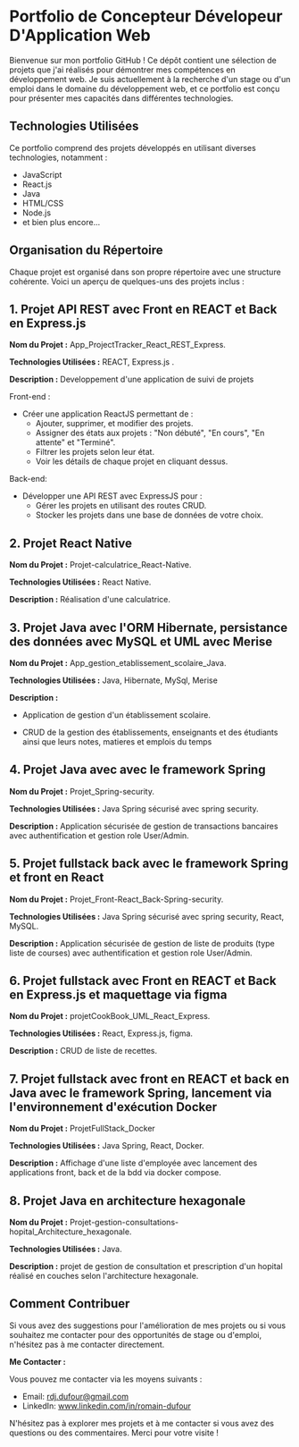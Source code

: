 # Portfolio de Concepteur Dévelopeur D'Application Web

Bienvenue sur mon portfolio GitHub ! Ce dépôt contient une sélection de projets que j'ai réalisés pour démontrer mes compétences en développement web. Je suis actuellement à la recherche d'un stage ou d'un emploi dans le domaine du développement web, et ce portfolio est conçu pour présenter mes capacités dans différentes technologies.

## Technologies Utilisées

Ce portfolio comprend des projets développés en utilisant diverses technologies, notamment :

   - JavaScript
   - React.js
   - Java
   - HTML/CSS
   - Node.js
   - et bien plus encore...

## Organisation du Répertoire

Chaque projet est organisé dans son propre répertoire avec une structure cohérente. Voici un aperçu de quelques-uns des projets inclus :

## 1. Projet API REST avec Front en REACT et Back en Express.js
   
**Nom du Projet :** App_ProjectTracker_React_REST_Express.
   
**Technologies Utilisées :** REACT, Express.js .

**Description :** Developpement d'une application de suivi de projets

Front-end :

- Créer une application ReactJS permettant de :
  - Ajouter, supprimer, et modifier des projets.
  - Assigner des états aux projets : "Non débuté", "En cours", "En attente" et "Terminé".
  - Filtrer les projets selon leur état.
  - Voir les détails de chaque projet en cliquant dessus.

Back-end:

- Développer une API REST avec ExpressJS pour :
  - Gérer les projets en utilisant des routes CRUD.
  - Stocker les projets dans une base de données de votre choix.

## 2. Projet React Native

**Nom du Projet :** Projet-calculatrice_React-Native.
   
**Technologies Utilisées :** React Native.

**Description :** Réalisation d'une calculatrice.
            

## 3. Projet Java avec l'ORM Hibernate, persistance des données avec MySQL et UML avec Merise

**Nom du Projet :** App_gestion_etablissement_scolaire_Java.
   
**Technologies Utilisées :** Java, Hibernate, MySql, Merise

**Description :**          
- Application de gestion d'un établissement scolaire.
    
- CRUD de la gestion des établissements, enseignants et des étudiants ainsi que leurs notes, matieres et emplois du temps 
       

## 4. Projet Java avec avec le framework Spring

**Nom du Projet :** Projet_Spring-security.
   
**Technologies Utilisées :** Java Spring sécurisé avec spring security.

**Description :** Application sécurisée de gestion de transactions bancaires avec authentification et gestion role User/Admin.

## 5. Projet fullstack back avec le framework Spring et front en React

**Nom du Projet :** Projet_Front-React_Back-Spring-security.
   
**Technologies Utilisées :** Java Spring sécurisé avec spring security, React, MySQL.

**Description :** Application sécurisée de gestion de liste de produits (type liste de courses) avec authentification et gestion role User/Admin.

## 6. Projet fullstack avec Front en REACT et Back en Express.js et maquettage via figma

**Nom du Projet :** projetCookBook_UML_React_Express.
   
**Technologies Utilisées :** React, Express.js, figma.

**Description :** CRUD de liste de recettes.

## 7. Projet fullstack avec front en REACT et back en Java avec le framework Spring, lancement via l'environnement d'exécution Docker

**Nom du Projet :** ProjetFullStack_Docker
   
**Technologies Utilisées :** Java Spring, React, Docker.

**Description :** Affichage d'une liste d'employée avec lancement des applications front, back et de la bdd via docker compose.

## 8. Projet Java en architecture hexagonale

**Nom du Projet :** Projet-gestion-consultations-hopital_Architecture_hexagonale.
   
**Technologies Utilisées :** Java.

**Description :** projet de gestion de consultation et prescription d'un hopital réalisé en couches selon l'architecture hexagonale.


## Comment Contribuer

Si vous avez des suggestions pour l'amélioration de mes projets ou si vous souhaitez me contacter pour des opportunités de stage ou d'emploi, n'hésitez pas à me contacter directement.

**Me Contacter :**

Vous pouvez me contacter via les moyens suivants :

- Email: rdj.dufour@gmail.com
- LinkedIn: www.linkedin.com/in/romain-dufour

N'hésitez pas à explorer mes projets et à me contacter si vous avez des questions ou des commentaires. Merci pour votre visite !
